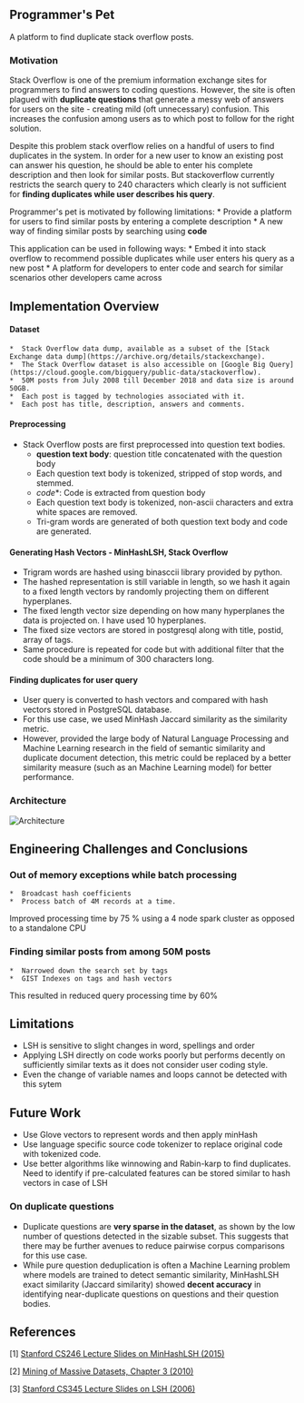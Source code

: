 ## Programmer's Pet
A platform to find duplicate stack overflow posts.

### Motivation
Stack Overflow is one of the premium information exchange sites for programmers to find answers to coding questions. However, the site is often plagued with **duplicate questions** that generate a messy web of answers for users on the site - creating mild (oft unnecessary) confusion. This increases the confusion among users as to which post to follow for the right solution.

Despite this problem stack overflow relies on a handful of users to find duplicates in the system.
In order for a new user to know an existing post can answer his question, he should be able to enter his complete description and then look for similar posts. But stackoverflow currently restricts the search query to 240 characters which clearly is not sufficient for **finding duplicates while user describes his query**.

Programmer's pet is motivated by following limitations:
	*  Provide a platform for users to find similar posts by entering a complete description
	*  A new way of finding similar posts by searching using **code**

This application can be used in following ways:
	*  Embed it into stack overflow to recommend possible duplicates while user enters his query as a new post
	*  A platform for developers to enter code and search for similar scenarios other developers came across


## Implementation Overview
#### Dataset
	*  Stack Overflow data dump, available as a subset of the [Stack Exchange data dump](https://archive.org/details/stackexchange).
	*  The Stack Overflow dataset is also accessible on [Google Big Query](https://cloud.google.com/bigquery/public-data/stackoverflow).
	*  50M posts from July 2008 till December 2018 and data size is around 50GB.
	*  Each post is tagged by technologies associated with it.
	*  Each post has title, description, answers and comments.

#### Preprocessing
* Stack Overflow posts are first preprocessed into question text bodies.
	*  **question text body**: question title concatenated with the question body
	*  Each question text body is tokenized, stripped of stop words, and stemmed.
	*  *code**: Code is extracted from question body
	*  Each question text body is tokenized, non-ascii characters and extra white spaces are removed.
	*  Tri-gram words are generated of both question text body and code are generated.


#### Generating Hash Vectors - MinHashLSH, Stack Overflow
* Trigram words are hashed using binasccii library provided by python.
* The hashed representation is still variable in length, so we hash it again to a fixed length vectors by randomly projecting them on different hyperplanes.
* The fixed length vector size depending on how many hyperplanes the data is projected on. I have used 10 hyperplanes.
* The fixed size vectors are stored in postgresql along with title, postid, array of tags.
* Same procedure is repeated for code but with additional filter that the code should be a minimum of 300 characters long.

#### Finding duplicates for user query
* User query is converted to hash vectors and compared with hash vectors stored in PostgreSQL database.
* For this use case, we used MinHash Jaccard similarity as the similarity metric.
* However, provided the large body of Natural Language Processing and Machine Learning research in the field of semantic similarity and duplicate document detection, this metric could be replaced by a better similarity measure (such as an Machine Learning model) for better performance. 


### Architecture
![Architecture](https://github.com/pkosala/Programmers-Pet-stackoverflow/tree/master/SparkSOF/src/imgs/pipeline.png)
###
## Engineering Challenges and Conclusions


### Out of memory exceptions while batch processing
	*  Broadcast hash coefficients
	*  Process batch of 4M records at a time.
Improved processing time by 75 % using a 4 node spark cluster as opposed to a standalone CPU

### Finding similar posts from among 50M posts
	*  Narrowed down the search set by tags
	*  GIST Indexes on tags and hash vectors
This resulted in reduced query processing time by 60%

## Limitations
* LSH is sensitive to slight changes in word, spellings and order
* Applying LSH directly on code works poorly but performs decently on sufficiently similar texts as it does not consider user coding style.
* Even the change of variable names and loops cannot be detected with this sytem

## Future Work
* Use Glove vectors to represent words and then apply minHash
* Use language specific source code tokenizer to replace original code with tokenized code.
* Use better algorithms like winnowing and Rabin-karp to find duplicates. Need to identify if pre-calculated features can be stored similar to hash vectors in case of LSH

### On duplicate questions
* Duplicate questions are **very sparse in the dataset**, as shown by the low number of questions detected in the sizable subset. This suggests that there may be further avenues to reduce pairwise corpus comparisons for this use case. 
* While pure question deduplication is often a Machine Learning problem where models are trained to detect semantic similarity, MinHashLSH exact similarity (Jaccard similarity) showed **decent accuracy** in identifying near-duplicate questions on questions and their question bodies. 

## References
[1] [Stanford CS246 Lecture Slides on MinHashLSH (2015)](http://snap.stanford.edu/class/cs246-2015/slides/03-lsh.pdf)

[2] [Mining of Massive Datasets, Chapter 3 (2010)](http://infolab.stanford.edu/~ullman/mmds/ch3a.pdf)

[3] [Stanford CS345 Lecture Slides on LSH (2006)](http://infolab.stanford.edu/~ullman/mining/2006/lectureslides/cs345-lsh.pdf)

